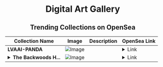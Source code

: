 <div align="center">

# Digital Art Gallery

## Trending Collections on OpenSea

| Collection Name                       | Image                                                                                     | Description                       | OpenSea Link                                                                                          |
|---------------------------------------|-------------------------------------------------------------------------------------------|-----------------------------------|--------------------------------------------------------------------------------------------------------|
| **LVAAI-PANDA** | ![Image](https://i.seadn.io/s/raw/files/a14f7917fe3f29189f2ed36d6a528acd.jpg?w=500&auto=format?w=200&auto=format) |  | <details><summary>Link</summary>[LVAAI-PANDA](https://opensea.io/collection/lvaai-panda)</details> |
| **<details><summary>The Backwoods H...</summary>The Backwoods Hero</details>** | ![Image](https://i.seadn.io/s/raw/files/181df5a8265592815a6e6dad339cd86c.png?w=500&auto=format?w=200&auto=format) |  | <details><summary>Link</summary>[The Backwoods Hero](https://opensea.io/collection/the-backwoods-hero)</details> |

</div>